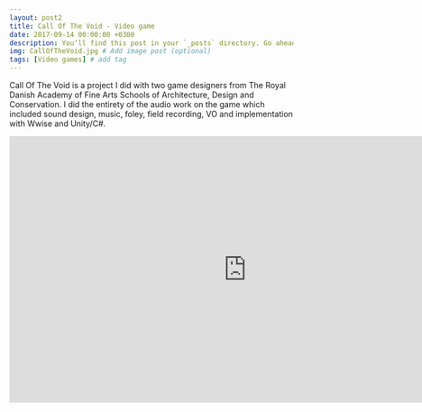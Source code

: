 ```yaml
---
layout: post2
title: Call Of The Void - Video game
date: 2017-09-14 00:00:00 +0300
description: You’ll find this post in your `_posts` directory. Go ahead and edit it and re-build the site to see your changes. # Add post description (optional)
img: CallOfTheVoid.jpg # Add image post (optional)
tags: [Video games] # add tag
---
```


Call Of The Void is a project I did with two game designers from The Royal Danish Academy of Fine Arts Schools of Architecture, Design and Conservation. I did the entirety of the audio work on the game which included sound design, music, foley, field recording, VO and implementation with Wwise and Unity/C#. 

<iframe width="840" height="472.5" src="https://www.youtube.com/embed/A8YpCZqmAHM" frameborder="0" allowfullscreen></iframe>
